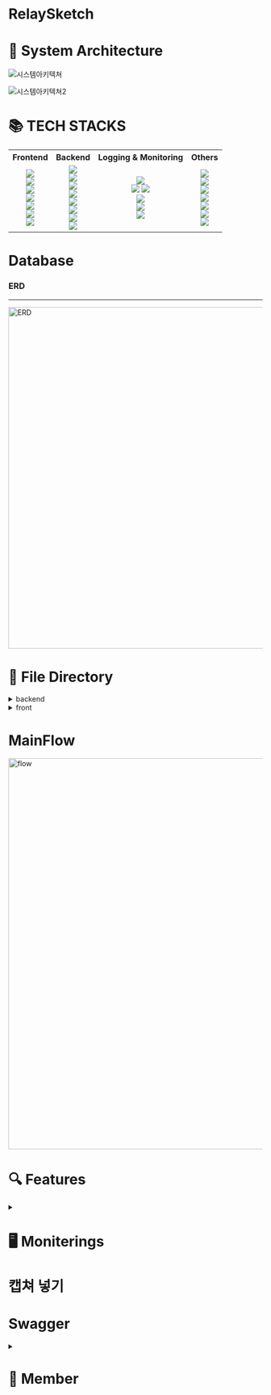 # RelaySketch


# 📌 System Architecture


![시스템아키텍쳐](https://github.com/2023-Summer-Bootcamp-Team-B/RelaySketch/assets/137774867/be13ee8b-5fb9-4e4e-bfa5-559a154f7049)

![시스템아키텍쳐2](https://github.com/2023-Summer-Bootcamp-Team-B/RelaySketch/assets/137774867/47391b51-fba7-41d5-bc87-6eace99df25e)

# 📚 TECH STACKS
<table>
<tr>
<th>Frontend</th>
<th>Backend</th>
<th>Logging & Monitoring</th>
<th>Others</th>
</tr>
<tr>
<td align=center>
<img src="https://img.shields.io/badge/react-61DAFB?style=for-the-badge&logo=react&logoColor=black"><br>
<img src="https://img.shields.io/badge/vite-646CFF?style=for-the-badge&logo=vite&logoColor=white"><br>
<img src="https://img.shields.io/badge/typescript-3178C6?style=for-the-badge&logo=typescript&logoColor=white"><br>
<img src="https://img.shields.io/badge/tailwindcss-06B6D4?style=for-the-badge&logo=tailwindcss&logoColor=white"><br>
<img src="https://img.shields.io/badge/mobx-FF9955?style=for-the-badge&logo=mobx&logoColor=white"><br>
<img src="https://img.shields.io/badge/eslint-4B32C3?style=for-the-badge&logo=eslint&logoColor=white"><br>
<img src="https://img.shields.io/badge/prettier-F7B93E?style=for-the-badge&logo=prettier&logoColor=black"><br>
</td>
<td align=center>
<img src="https://img.shields.io/badge/nginx-009639?style=for-the-badge&logo=nginx&logoColor=black"><br>
<img src="https://img.shields.io/badge/django-092E20?style=for-the-badge&logo=django&logoColor=white"><br>
<img src="https://img.shields.io/badge/gunicorn-499848?style=for-the-badge&logo=gunicorn&logoColor=black"><br>
<img src="https://img.shields.io/badge/rabbitmq-FF6600?style=for-the-badge&logo=rabbitmq&logoColor=white"><br>
<img src="https://img.shields.io/badge/celery-37814A?style=for-the-badge&logo=celery&logoColor=black"><br>
<img src="https://img.shields.io/badge/redis-DC382D?style=for-the-badge&logo=redis&logoColor=white"><br>
<img src="https://img.shields.io/badge/mysql-4479A1?style=for-the-badge&logo=mysql&logoColor=white"><br>
<img src="https://img.shields.io/badge/swagger-85EA2D?style=for-the-badge&logo=swagger&logoColor=black"><br>
</td>
<td align=center>
<img src="https://img.shields.io/badge/prometheus-E6522C?style=for-the-badge&logo=prometheus&logoColor=black"><br>
<img src="https://img.shields.io/badge/grafana-F46800?style=for-the-badge&logo=grafana&logoColor=black">
<img src="https://img.shields.io/badge/k6-7D64FF?style=for-the-badge&logo=k6&logoColor=black"><br>
<img src="https://img.shields.io/badge/elasticsearch-005571?style=for-the-badge&logo=elasticsearch&logoColor=white"><br>
<img src="https://img.shields.io/badge/logstash-005571?style=for-the-badge&logo=logstash&logoColor=white"><br>
<img src="https://img.shields.io/badge/kibana-005571?style=for-the-badge&logo=kibana&logoColor=white"><br>
</td>
<td align=center>
<img src="https://img.shields.io/badge/github-181717?style=for-the-badge&logo=github&logoColor=white"><br>
<img src="https://img.shields.io/badge/githubactions-2088FF?style=for-the-badge&logo=githubactions&logoColor=white"><br>
<img src="https://img.shields.io/badge/notion-000000?style=for-the-badge&logo=notion&logoColor=white"><br>
<img src="https://img.shields.io/badge/slack-4A154B?style=for-the-badge&logo=slack&logoColor=white"><br>
<img src="https://img.shields.io/badge/figma-F24E1E?style=for-the-badge&logo=figma&logoColor=white"><br>
<img src="https://img.shields.io/badge/docker-2496ED?style=for-the-badge&logo=docker&logoColor=white"><br>
<img src="https://img.shields.io/badge/postman-FF6C37?style=for-the-badge&logo=postman&logoColor=white"><br>
</td>
</tr>
</table>


# Database
### ERD
---
<img width="677" alt="ERD" src="https://github.com/2023-Summer-Bootcamp-Team-B/RelaySketch/assets/137774867/a9175ecc-547b-4906-b9c8-781a22b78044">


# 📂 File Directory
<details>
<summary>backend</summary>
<div markdown="1">
</div>
</details>


<details>
<summary>front</summary>
<div markdown="1">
</div>
</details>

# MainFlow
<img width="775" alt="flow" src="https://github.com/2023-Summer-Bootcamp-Team-B/RelaySketch/assets/137774867/460e3036-8674-4e4b-b844-d17852338b19">


# 🔍 Features
<details>
<summary></summary>
<div markdown="1">
⭐️
</div>
</details>

# 🖥️ Moniterings
# 캡쳐 넣기


# Swagger
<details>
<summary>
</summary>
<div markdown="1">
<img width="1088" alt="API명세서" src="https://github.com/2023-Summer-Bootcamp-Team-B/RelaySketch/assets/137774867/6b696ffd-10a9-4951-87fc-dfb4a2e1a548">
</div>
</details>


# 👫 Member
